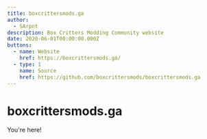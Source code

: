 ```yaml
---
title: boxcrittersmods.ga
author:
  - SArpnt
description: Box Critters Modding Community website
date: 2020-06-01T00:00:00.000Z
buttons:
  - name: Website
    href: https://boxcrittersmods.ga/
  - type: 1
    name: Source
    href: https://github.com/boxcrittersmods/boxcrittersmods.ga
---
```

# boxcrittersmods.ga
You're here!
